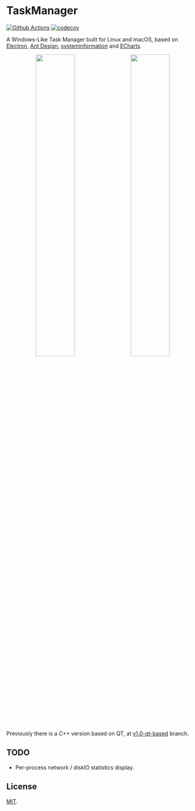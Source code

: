 # TaskManager 

[![Github Actions](https://github.com/yxwangcs/taskmanager/workflows/build/badge.svg)](https://github.com/yxwangcs/taskmanager/actions?query=branch%3Amaster) [![codecov](https://codecov.io/gh/yxwangcs/taskmanager/branch/master/graph/badge.svg)](https://codecov.io/gh/yxwangcs/taskmanager/branch/master)

A Windows-Like Task Manager built for Linux and macOS, based on [Electron](https://electronjs.org/), [Ant Design](https://ant.design/), [systeminformation](https://www.npmjs.com/package/systeminformation) and [ECharts](https://www.echartsjs.com/en/index.html).

<p float="left" align="center">
  <img src="https://github.com/yxwangcs/taskmanager/raw/master/screenshots/1.png" width="45%" />
  &emsp;
  <img src="https://github.com/yxwangcs/taskmanager/raw/master/screenshots/2.png" width="45%" /> 
  
</p>

Previously there is a C++ version based on QT, at [v1.0-qt-based](https://github.com/yxwangcs/taskmanager/tree/v1.0-qt-based) branch.

## TODO

* Per-process network / diskIO statistics display.

## License
[MIT](https://github.com/yxwangcs/taskmanager/blob/master/LICENSE).
